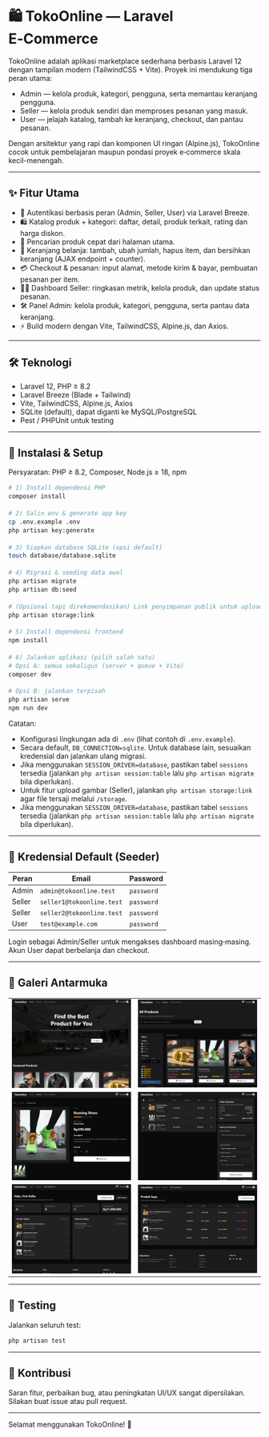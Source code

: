 # 🛍️ TokoOnline — Laravel E‑Commerce

TokoOnline adalah aplikasi marketplace sederhana berbasis Laravel 12 dengan tampilan modern (TailwindCSS + Vite). Proyek ini mendukung tiga peran utama:

-   Admin — kelola produk, kategori, pengguna, serta memantau keranjang pengguna.
-   Seller — kelola produk sendiri dan memproses pesanan yang masuk.
-   User — jelajah katalog, tambah ke keranjang, checkout, dan pantau pesanan.

Dengan arsitektur yang rapi dan komponen UI ringan (Alpine.js), TokoOnline cocok untuk pembelajaran maupun pondasi proyek e‑commerce skala kecil-menengah.

---

## ✨ Fitur Utama

-   👤 Autentikasi berbasis peran (Admin, Seller, User) via Laravel Breeze.
-   🛍️ Katalog produk + kategori: daftar, detail, produk terkait, rating dan harga diskon.
-   🔎 Pencarian produk cepat dari halaman utama.
-   🧺 Keranjang belanja: tambah, ubah jumlah, hapus item, dan bersihkan keranjang (AJAX endpoint + counter).
-   💳 Checkout & pesanan: input alamat, metode kirim & bayar, pembuatan pesanan per item.
-   🧑‍💼 Dashboard Seller: ringkasan metrik, kelola produk, dan update status pesanan.
-   🛠️ Panel Admin: kelola produk, kategori, pengguna, serta pantau data keranjang.
-   ⚡ Build modern dengan Vite, TailwindCSS, Alpine.js, dan Axios.

---

## 🛠️ Teknologi

-   Laravel 12, PHP ≥ 8.2
-   Laravel Breeze (Blade + Tailwind)
-   Vite, TailwindCSS, Alpine.js, Axios
-   SQLite (default), dapat diganti ke MySQL/PostgreSQL
-   Pest / PHPUnit untuk testing

---

## 🚀 Instalasi & Setup

Persyaratan: PHP ≥ 8.2, Composer, Node.js ≥ 18, npm

```bash
# 1) Install dependensi PHP
composer install

# 2) Salin env & generate app key
cp .env.example .env
php artisan key:generate

# 3) Siapkan database SQLite (opsi default)
touch database/database.sqlite

# 4) Migrasi & seeding data awal
php artisan migrate
php artisan db:seed

# (Opsional tapi direkomendasikan) Link penyimpanan publik untuk upload gambar
php artisan storage:link

# 5) Install dependensi frontend
npm install

# 6) Jalankan aplikasi (pilih salah satu)
# Opsi A: semua sekaligus (server + queue + Vite)
composer dev

# Opsi B: jalankan terpisah
php artisan serve
npm run dev
```

Catatan:

-   Konfigurasi lingkungan ada di `.env` (lihat contoh di `.env.example`).
-   Secara default, `DB_CONNECTION=sqlite`. Untuk database lain, sesuaikan kredensial dan jalankan ulang migrasi.
-   Jika menggunakan `SESSION_DRIVER=database`, pastikan tabel `sessions` tersedia (jalankan `php artisan session:table` lalu `php artisan migrate` bila diperlukan).
-   Untuk fitur upload gambar (Seller), jalankan `php artisan storage:link` agar file tersaji melalui `/storage`.
-   Jika menggunakan `SESSION_DRIVER=database`, pastikan tabel `sessions` tersedia (jalankan `php artisan session:table` lalu `php artisan migrate` bila diperlukan).

---

## 🔑 Kredensial Default (Seeder)

| Peran  | Email                     | Password   |
| ------ | ------------------------- | ---------- |
| Admin  | `admin@tokoonline.test`   | `password` |
| Seller | `seller1@tokoonline.test` | `password` |
| Seller | `seller2@tokoonline.test` | `password` |
| User   | `test@example.com`        | `password` |

Login sebagai Admin/Seller untuk mengakses dashboard masing‑masing. Akun User dapat berbelanja dan checkout.

---

## 📸 Galeri Antarmuka

<table>
  <tr>
    <td><img src="screenshots/1.png" /></td>
    <td><img src="screenshots/2.png" /></td>
  </tr>
  <tr>
    <td><img src="screenshots/3.png" /></td>
    <td><img src="screenshots/4.png" /></td>
  </tr>
  <tr>
    <td><img src="screenshots/5.png" /></td>
    <td><img src="screenshots/6.png" /></td>
  </tr>
</table>

---

## 🧪 Testing

Jalankan seluruh test:

```bash
php artisan test
```

---

## 🤝 Kontribusi

Saran fitur, perbaikan bug, atau peningkatan UI/UX sangat dipersilakan. Silakan buat issue atau pull request.

---

Selamat menggunakan TokoOnline! 🚀
